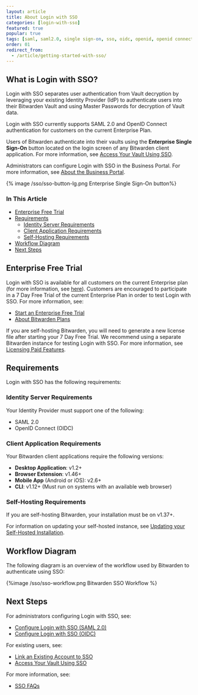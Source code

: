 ```yaml
---
layout: article
title: About Login with SSO
categories: [login-with-sso]
featured: true
popular: true
tags: [saml, saml2.0, single sign-on, sso, oidc, openid, openid connect, idp, identity provider]
order: 01
redirect_from:
  - /article/getting-started-with-sso/
---
```


## What is Login with SSO?

Login with SSO separates user authentication from Vault decryption by leveraging your existing Identity Provider (IdP) to authenticate users into their Bitwarden Vault and using Master Passwords for decryption of Vault data.

Login with SSO currently supports SAML 2.0 and OpenID Connect authentication for customers on the current Enterprise Plan.

Users of Bitwarden authenticate into their vaults using the **Enterprise Single Sign-On** button located on the login screen of any Bitwarden client application. For more information, see [Access Your Vault Using SSO](https://bitwarden.com/help/article/sso-access-your-vault/).

Administrators can configure Login with SSO in the Business Portal. For more information, see [About the Business Portal](https://bitwarden.com/help/article/about-business-portal/).

{% image /sso/sso-button-lg.png Enterprise Single Sign-On button%}

### In This Article

- [Enterprise Free Trial](#enterprise-free-trial)
- [Requirements](#requirements)
  - [Identity Server Requirements](#identity-server-requirements)
  - [Client Application Requirements](#client-requirements)
  - [Self-Hosting Requirements](#self-hosting-requirements)
- [Workflow Diagram](#workflow-diagram)
- [Next Steps](#next-steps)

## Enterprise Free Trial

Login with SSO is available for all customers on the current Enterprise plan (for more information, see [here](https://bitwarden.com/help/article/2020-plan-updates/)). Customers are encouraged to participate in a 7 Day Free Trial of the current Enterprise Plan in order to test Login with SSO. For more information, see:
- [Start an Enterprise Free Trial](https://bitwarden.com/help/article/enterprise-free-trial/)
- [About Bitwarden Plans](https://bitwarden.com/help/article/about-bitwarden-plans/)

If you are self-hosting Bitwarden, you will need to generate a new license file after starting your 7 Day Free Trial. We recommend using a separate Bitwarden instance for testing Login with SSO. For more information, see [Licensing Paid Features](https://bitwarden.com/help/article/licensing-on-premise).

## Requirements

Login with SSO has the following requirements:

### Identity Server Requirements
Your Identity Provider must support one of the following:
- SAML 2.0
- OpenID Connect (OIDC)

### Client Application Requirements
Your Bitwarden client applications require the following versions:

- **Desktop Application**: v1.2+
- **Browser Extension**: v1.46+
- **Mobile App** (Android or iOS): v2.6+
- **CLI**: v1.12+ (Must run on systems with an available web browser)

### Self-Hosting Requirements
If you are self-hosting Bitwarden, your installation must be on v1.37+.

For information on updating your self-hosted instance, see [Updating your Self-Hosted Installation](https://bitwarden.com/help/updating-on-premise).

## Workflow Diagram
The following diagram is an overview of the workflow used by Bitwarden to authenticate using SSO:

{%image /sso/sso-workflow.png Bitwarden SSO Workflow %}

## Next Steps
For administrators configuring Login with SSO, see:
- [Configure Login with SSO (SAML 2.0)](https://bitwarden.com/help/article/configure-sso-saml/)
- [Configure Login with SSO (OIDC)](https://bitwarden.com/help/article/configure-sso-oidc)

For existing users, see:
- [Link an Existing Account to SSO](https://bitwarden.com/help/article/link-to-sso/)
- [Access Your Vault Using SSO](https://bitwarden.com/help/article/sso-access-your-vault/)

For more information, see:
- [SSO FAQs](https://bitwarden.com/help/article/sso-faqs)
